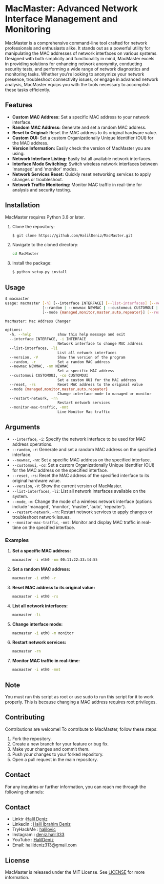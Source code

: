 # MacMaster: Advanced Network Interface Management and Monitoring

MacMaster is a comprehensive command-line tool crafted for network professionals and enthusiasts alike. It stands out as a powerful utility for manipulating the MAC addresses of network interfaces on various systems. Designed with both simplicity and functionality in mind, MacMaster excels in providing solutions for enhancing network anonymity, conducting security tests, and performing a wide range of network diagnostics and monitoring tasks. Whether you're looking to anonymize your network presence, troubleshoot connectivity issues, or engage in advanced network analysis, MacMaster equips you with the tools necessary to accomplish these tasks efficiently.


## Features

- **Custom MAC Address:** Set a specific MAC address to your network interface.
- **Random MAC Address:** Generate and set a random MAC address.
- **Reset to Original:** Reset the MAC address to its original hardware value.
- **Custom OUI:** Set a custom Organizationally Unique Identifier (OUI) for the MAC address.
- **Version Information:** Easily check the version of MacMaster you are using.
- **Network Interface Listing:** Easily list all available network interfaces.
- **Interface Mode Switching:** Switch wireless network interfaces between 'managed' and 'monitor' modes.
- **Network Services Reset:** Quickly reset networking services to apply changes or troubleshoot.
- **Network Traffic Monitoring:** Monitor MAC traffic in real-time for analysis and security testing.

## **Installation**
MacMaster requires Python 3.6 or later.

1. Clone the repository:
    ```bash
    $ git clone https://github.com/HalilDeniz/MacMaster.git
    ```
2. Navigate to the cloned directory:
   ```bash
   cd MacMaster
   ```
2. Install the package:
    ```bash
    $ python setup.py install
    ```


## Usage
```bash
$ macmaster 
usage: macmaster [-h] [--interface INTERFACE] [--list-interfaces] [--version]
                 [--random | --newmac NEWMAC | --customoui CUSTOMOUI | --reset]
                 [--mode {managed,monitor,master,auto,repeater}] [--restart-network] [--monitor-mac-traffic]

MacMaster: Mac Address Changer

options:
  -h, --help            show this help message and exit
  --interface INTERFACE, -i INTERFACE
                        Network interface to change MAC address
  --list-interfaces, -li
                        List all network interfaces
  --version, -V         Show the version of the program
  --random, -r          Set a random MAC address
  --newmac NEWMAC, -nm NEWMAC
                        Set a specific MAC address
  --customoui CUSTOMOUI, -co CUSTOMOUI
                        Set a custom OUI for the MAC address
  --reset, -rs          Reset MAC address to the original value
  --mode {managed,monitor,master,auto,repeater}
                        Change interface mode to managed or monitor
  --restart-network, -rn
                        Restart network services
  --monitor-mac-traffic, -mmt
                        Live Monitor Mac traffic
```

## Arguments
- `--interface`, `-i`: Specify the network interface to be used for MAC address operations.
- `--random`, `-r`: Generate and set a random MAC address on the specified interface.
- `--newmac`, `-nm`: Set a specific MAC address on the specified interface.
- `--customoui`, `-co`: Set a custom Organizationally Unique Identifier (OUI) for the MAC address on the specified interface.
- `--reset`, `-rs`: Reset the MAC address of the specified interface to its original hardware value.
- `--version`, `-V`: Show the current version of MacMaster.
- `--list-interfaces`, `-li`: List all network interfaces available on the system.
- `--mode`, `-m`: Change the mode of a wireless network interface (options include 'managed', 'monitor', 'master', 'auto', 'repeater').
- `--restart-network`, `-rn`: Restart network services to apply changes or troubleshoot network issues.
- `--monitor-mac-traffic`, `-mmt`: Monitor and display MAC traffic in real-time on the specified interface.

### Examples

1. **Set a specific MAC address:**
   ```bash
   macmaster -i eth0 -nm 00:11:22:33:44:55
   ```
2. **Set a random MAC address:**
   ```bash
   macmaster -i eth0 -r
   ```
3. **Reset MAC address to its original value:**
   ```bash
   macmaster -i eth0 -rs
   ```
4. **List all network interfaces:**
   ```bash
   macmaster -li
   ```
5. **Change interface mode:**
   ```bash
   macmaster -i eth0 -m monitor
   ```
6. **Restart network services:**
   ```bash
   macmaster -rn
   ```
7. **Monitor MAC traffic in real-time:**
   ```bash
   macmaster -i eth0 -mmt
   ```

## Note

You must run this script as root or use sudo to run this script for it to work properly. This is because changing a MAC address requires root privileges.

## Contributing
Contributions are welcome! To contribute to MacMaster, follow these steps:

1. Fork the repository.
2. Create a new branch for your feature or bug fix.
3. Make your changes and commit them.
4. Push your changes to your forked repository.
5. Open a pull request in the main repository.


## Contact

For any inquiries or further information, you can reach me through the following channels:

## Contact
- Linktr :[Halil Deniz](https://linktr.ee/halildeniz)
- LinkedIn  : [Halil İbrahim Deniz](https://www.linkedin.com/in/halil-ibrahim-deniz/)
- TryHackMe : [halilovic](https://tryhackme.com/p/halilovic)
- Instagram : [deniz.halil333](https://www.instagram.com/deniz.halil333/)
- YouTube   : [HalilDeniz](https://www.youtube.com/c/HalilDeniz)
- Email: halildeniz313@gmail.com
## License

MacMaster is released under the MIT License. See [LICENSE](LICENSE) for more information.
